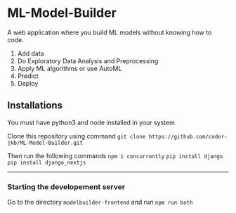 # ML-Model-Builder
A web application where you build ML models without knowing how to code.

1. Add data
2. Do Exploratory Data Analysis and Preprocessing
3. Apply ML algorithms or use AutoML
4. Predict
5. Deploy


## Installations
You must have python3 and node installed in your system

Clone this repository using command `git clone https://github.com/coder-jkb/ML-Model-Builder.git`

Then run the following commands
`npm i concurrently`
`pip install django`
`pip install django_nextjs`

---

### Starting the developement server
Go to the directory `modelbuilder-frontend` and run `npm run both`
